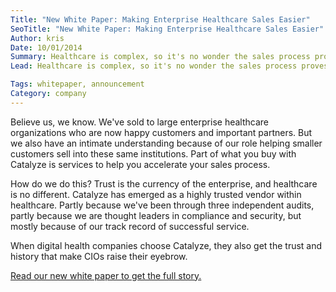 ```yaml
---
Title: "New White Paper: Making Enterprise Healthcare Sales Easier"
SeoTitle: "New White Paper: Making Enterprise Healthcare Sales Easier"
Author: kris
Date: 10/01/2014
Summary: Healthcare is complex, so it's no wonder the sales process proves overly complicated.
Lead: Healthcare is complex, so it's no wonder the sales process proves overly complicated.

Tags: whitepaper, announcement
Category: company
---
```

Believe us, we know. We've sold to large enterprise healthcare organizations who are now happy customers and important partners. But we also have an intimate understanding because of our role helping smaller customers sell into these same institutions. Part of what you buy with Catalyze is services to help you accelerate your sales process.

How do we do this? Trust is the currency of the enterprise, and healthcare is no different. Catalyze has emerged as a highly trusted vendor within healthcare. Partly because we've been through three independent audits, partly because we are thought leaders in compliance and security, but mostly because of our track record of successful service.

When digital health companies choose Catalyze, they also get the trust and history that make CIOs raise their eyebrow.

[Read our new white paper to get the full story.](https://catalyze.io/learn/whitepapers/making-enterprise-healthcare-sales-easier/)
